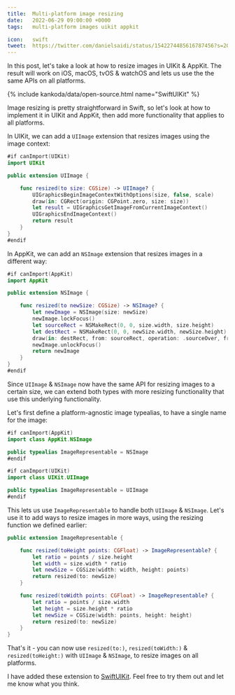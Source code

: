 ```yaml
---
title:  Multi-platform image resizing
date:   2022-06-29 09:00:00 +0000
tags:   multi-platform images uikit appkit

icon:   swift
tweet:  https://twitter.com/danielsaidi/status/1542274485616787456?s=20&t=PkyvVlGvMZnUvLmKC_TMwA
---
```


In this post, let's take a look at how to resize images in UIKit & AppKit. The result will work on iOS, macOS, tvOS & watchOS and lets us use the the same APIs on all platforms.

{% include kankoda/data/open-source.html name="SwiftUIKit" %}

Image resizing is pretty straightforward in Swift, so let's look at how to implement it in UIKit and AppKit, then add more functionality that applies to all platforms.

In UIKit, we can add a `UIImage` extension that resizes images using the image context:

```swift
#if canImport(UIKit)
import UIKit

public extension UIImage {

    func resized(to size: CGSize) -> UIImage? {
        UIGraphicsBeginImageContextWithOptions(size, false, scale)
        draw(in: CGRect(origin: CGPoint.zero, size: size))
        let result = UIGraphicsGetImageFromCurrentImageContext()
        UIGraphicsEndImageContext()
        return result
    }
}
#endif
```

In AppKit, we can add an `NSImage` extension that resizes images in a different way:

```swift
#if canImport(AppKit)
import AppKit

public extension NSImage {

    func resized(to newSize: CGSize) -> NSImage? {
        let newImage = NSImage(size: newSize)
        newImage.lockFocus()
        let sourceRect = NSMakeRect(0, 0, size.width, size.height)
        let destRect = NSMakeRect(0, 0, newSize.width, newSize.height)
        draw(in: destRect, from: sourceRect, operation: .sourceOver, fraction: CGFloat(1))
        newImage.unlockFocus()
        return newImage
    }
}
#endif
```

Since `UIImage` & `NSImage` now have the same API for resizing images to a certain size, we can extend both types with more resizing functionality that use this underlying functionality.

Let's first define a platform-agnostic image typealias, to have a single name for the image:

```swift
#if canImport(AppKit)
import class AppKit.NSImage

public typealias ImageRepresentable = NSImage
#endif

#if canImport(UIKit)
import class UIKit.UIImage

public typealias ImageRepresentable = UIImage
#endif
```

This lets us use `ImageRepresentable` to handle both `UIImage` & `NSImage`. Let's use it to add ways to resize images in more ways, using the resizing function we defined earlier:

```swift
public extension ImageRepresentable {

    func resized(toHeight points: CGFloat) -> ImageRepresentable? {
        let ratio = points / size.height
        let width = size.width * ratio
        let newSize = CGSize(width: width, height: points)
        return resized(to: newSize)
    }

    func resized(toWidth points: CGFloat) -> ImageRepresentable? {
        let ratio = points / size.width
        let height = size.height * ratio
        let newSize = CGSize(width: points, height: height)
        return resized(to: newSize)
    }
}
```

That's it - you can now use `resized(to:)`, `resized(toWidth:)` & `resized(toHeight:)` with `UIImage` & `NSImage`, to resize images on all platforms.

I have added these extension to [SwiftUIKit]({{project.url}}). Feel free to try them out and let me know what you think.

